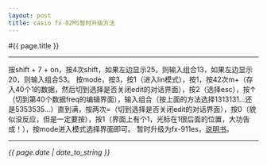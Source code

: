 ```yaml
---
layout: post
title: casio fx-82MS暂时升级方法
---
```

#{{ page.title }}

----------

按shift + 7 + on，按4次shift，如果左边显示25，则输入组合13，如果左边显示20，则输入组合53。
按mode，按3，按1（进入lin模式），按1，按42次m+（存入40个1的数据，然后切到选择是否关闭edit的对话界面），按2（选择esc），按↑（切到第40个数据freq的编辑界面），输入组合（按上面的方法选择1313131...还是5353535...）直到满，按两次=（切到选择是否关闭edit的对话界面），按0（貌似没反应，但是一定要按），按1（界面上有个1，光标在1很后面的位置，大功告成！），按mode进入模式选择界面即可。
暂时升级为fx-911es，[说明书][1]。

----------

*{{ page.date | date_to_string }}*


  [1]: http://file.casio.com.cn/resource/files/support/cal/support/Manual/fx-991ES.pdf